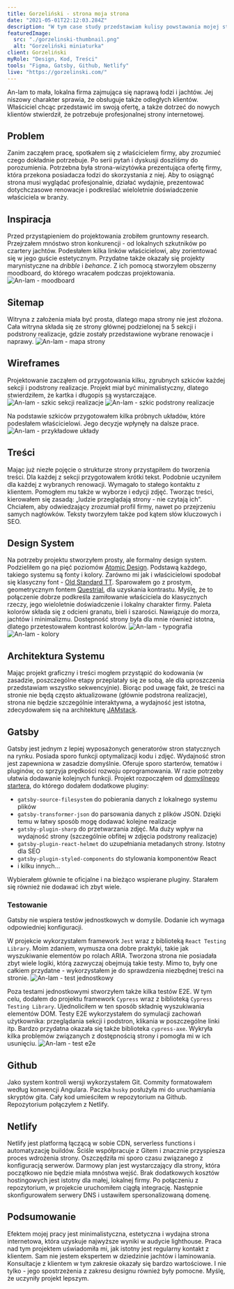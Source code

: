 ```yaml
---
title: Gorzeliński - strona moja strona
date: "2021-05-01T22:12:03.284Z"
description: "W tym case study przedstawiam kulisy powstawania mojej strony."
featuredImage:
  src: "./gorzelinski-thumbnail.png"
  alt: "Gorzeliński miniaturka"
client: Gorzeliński
myRole: "Design, Kod, Treści"
tools: "Figma, Gatsby, Github, Netlify"
live: "https://gorzelinski.com/"
---
```


An-lam to mała, lokalna firma zajmująca się naprawą łodzi i jachtów. Jej niszowy charakter sprawia, że obsługuje także odległych klientów. Właściciel chcąc przedstawić im swoją ofertę, a także dotrzeć do nowych klientów stwierdził, że potrzebuje profesjonalnej strony internetowej.

## Problem

Zanim zacząłem pracę, spotkałem się z właścicielem firmy, aby zrozumieć czego dokładnie potrzebuje. Po serii pytań i dyskusji doszliśmy do porozumienia. Potrzebna była strona-wizytówka prezentująca ofertę firmy, która przekona posiadacza łodzi do skorzystania z niej. Aby to osiągnąć strona musi wyglądać profesjonalnie, działać wydajnie, prezentować dotychczasowe renowacje i podkreślać wieloletnie doświadczenie właściciela w branży.

## Inspiracja

Przed przystąpieniem do projektowania zrobiłem gruntowny research. Przejrzałem mnóstwo stron konkurencji - od lokalnych szkutników po czartery jachtów. Podesłałem kilka linków właścicielowi, aby zorientować się w jego guście estetycznym.
Przydatne także okazały się projekty marynistyczne na _dribble_ i _behance_. Z ich pomocą stworzyłem obszerny moodboard, do którego wracałem podczas projektowania.
![An-lam - moodboard](./an-lam-moodboard.jpg)

## Sitemap

Witryna z założenia miała być prosta, dlatego mapa strony nie jest złożona. Cała witryna składa się ze strony głównej podzielonej na 5 sekcji i podstrony realizacje, gdzie zostały przedstawione wybrane renowacje i naprawy.
![An-lam - mapa strony](./an-lam-sitemap.png)

## Wireframes

Projektowanie zacząłem od przygotowania kilku, zgrubnych szkiców każdej sekcji i podstrony realizacje. Projekt miał być minimalistyczny, dlatego stwierdziłem, że kartka i długopis są wystarczające.
![An-lam - szkic sekcji realizacje](./an-lam-realizacje-sekcja-szkic.jpg)
![An-lam - szkic podstrony realizacje](./an-lam-realizacje-podstrona-szkic.jpg)

Na podstawie szkiców przygotowałem kilka próbnych układów, które podesłałem właścicielowi. Jego decyzje wpłynęły na dalsze prace.
![An-lam - przykładowe układy](./an-lam-uklady.jpg)

## Treści

Mając już niezłe pojęcie o strukturze strony przystąpiłem do tworzenia treści. Dla każdej z sekcji przygotowałem krótki tekst. Podobnie uczyniłem dla każdej z wybranych renowacji. Wymagało to stałego kontaktu z klientem. Pomogłem mu także w wyborze i edycji zdjęć. Tworząc treści, kierowałem się zasadą: „ludzie przeglądają strony - nie czytają ich”. Chciałem, aby odwiedzający zrozumiał profil firmy, nawet po przejrzeniu samych nagłówków. Teksty tworzyłem także pod kątem słów kluczowych i SEO.

## Design System

Na potrzeby projektu stworzyłem prosty, ale formalny design system. Podzieliłem go na pięć poziomów [Atomic Design](https://bradfrost.com/blog/post/atomic-web-design/).
Podstawą każdego, takiego systemu są fonty i kolory.
Zarówno mi jak i właścicielowi spodobał się klasyczny font - [Old Standard TT](https://fonts.google.com/specimen/Old+Standard+TT). Sparowałem go z prostym, geometrycznym fontem [Questrial](https://fonts.google.com/specimen/Questrial), dla uzyskania kontrastu. Myślę, że to połączenie dobrze podkreśla zamiłowanie właściciela do klasycznych rzeczy, jego wieloletnie doświadczenie i lokalny charakter firmy.
Paleta kolorów składa się z odcieni granatu, bieli i szarości. Nawiązuje do morza, jachtów i minimalizmu. Dostępność strony była dla mnie również istotna, dlatego przetestowałem kontrast kolorów.
![An-lam - typografia](./an-lam-design-system-typografia.jpg)
![An-lam - kolory](./an-lam-design-system-kolory.jpg)

## Architektura Systemu

Mając projekt graficzny i treści mogłem przystąpić do kodowania (w zasadzie, poszczególne etapy przeplatały się ze sobą, ale dla uproszczenia przedstawiam wszystko sekwencyjnie). Biorąc pod uwagę fakt, że treści na stronie nie będą często aktualizowane (głównie podstrona realizacje), strona nie będzie szczególnie interaktywna, a wydajność jest istotna, zdecydowałem się na architekturę [JAMstack](/blog/jamstack-co-dlaczego-jak).

## Gatsby

Gatsby jest jednym z lepiej wyposażonych generatorów stron statycznych na rynku. Posiada sporo funkcji optymalizacji kodu i zdjęć. Wydajność stron jest zapewniona w zasadzie domyślnie. Oferuje sporo starterów, tematów i pluginów, co sprzyja prędkości rozwoju oprogramowania. W razie potrzeby ułatwia dodawanie kolejnych funkcji. Projekt rozpocząłem od [domyślnego startera](https://www.gatsbyjs.com/starters/gatsbyjs/gatsby-starter-default/), do którego dodałem dodatkowe pluginy:

- `gatsby-source-filesystem` do pobierania danych z lokalnego systemu plików
- `gatsby-transformer-json` do parsowania danych z plików JSON. Dzięki temu w łatwy sposób mogę dodawać kolejne realizacje
- `gatsby-plugin-sharp` do przetwarzania zdjęć. Ma duży wpływ na wydajność strony (szczególnie obfitej w zdjęcia podstrony realizacje)
- `gatsby-plugin-react-helmet` do uzupełniania metadanych strony. Istotny dla SEO
- `gatsby-plugin-styled-components` do stylowania komponentów React
- i kilku innych...

Wybierałem głównie te oficjalne i na bieżąco wspierane pluginy. Starałem się również nie dodawać ich zbyt wiele.

### Testowanie

Gatsby nie wspiera testów jednostkowych w domyśle. Dodanie ich wymaga odpowiedniej konfiguracji.

W projekcie wykorzystałem framework `Jest` wraz z biblioteką `React Testing Library`. Moim zdaniem, wymusza ona dobre praktyki, takie jak wyszukiwanie elementów po rolach ARIA.
Tworzona strona nie posiadała zbyt wiele logiki, którą zazwyczaj obejmują takie testy. Mimo to, były one całkiem przydatne - wykorzystałem je do sprawdzenia niezbędnej treści na stronie.
![An-lam - test jednostkowy](./an-lam-unit-test.png)

Poza testami jednostkowymi stworzyłem także kilka testów E2E. W tym celu, dodałem do projektu framework `Cypress` wraz z biblioteką `Cypress Testing Library`. Ujednoliciłem w ten sposób składnię wyszukiwania elementów DOM. Testy E2E wykorzystałem do symulacji zachowań użytkownika: przeglądania sekcji i podstron, klikania w poszczególne linki itp.
Bardzo przydatna okazała się także biblioteka `cypress-axe`. Wykryła kilka problemów związanych z dostępnością strony i pomogła mi w ich usunięciu.
![An-lam - test e2e](./an-lam-e2e-test.gif)

## Github

Jako system kontroli wersji wykorzystałem Git. Commity formatowałem według konwencji Angulara. Paczka `husky` posłużyła mi do uruchamiania skryptów gita. Cały kod umieściłem w repozytorium na Github. Repozytorium połączyłem z Netlify.

## Netlify

Netlify jest platformą łączącą w sobie CDN, serverless functions i automatyzację buildów. Ściśle współpracuje z Gitem i znacznie przyspiesza proces wdrożenia strony. Oszczędziła mi sporo czasu związanego z konfiguracją serwerów. Darmowy plan jest wystarczający dla strony, która początkowo nie będzie miała mnóstwa wejść. Brak dodatkowych kosztów hostingowych jest istotny dla małej, lokalnej firmy.
Po połączeniu z repozytorium, w projekcie uruchomiłem ciągłą integrację. Następnie skonfigurowałem serwery DNS i ustawiłem spersonalizowaną domenę.

## Podsumowanie

Efektem mojej pracy jest minimalistyczna, estetyczna i wydajna strona internetowa, która uzyskuje najwyższe wyniki w audycie lighthouse. Praca nad tym projektem uświadomiła mi, jak istotny jest regularny kontakt z klientem. Sam nie jestem ekspertem w dziedzinie jachtów i laminowania. Konsultacje z klientem w tym zakresie okazały się bardzo wartościowe. I nie tylko - jego spostrzeżenia z zakresu designu również były pomocne. Myślę, że uczyniły projekt lepszym.
